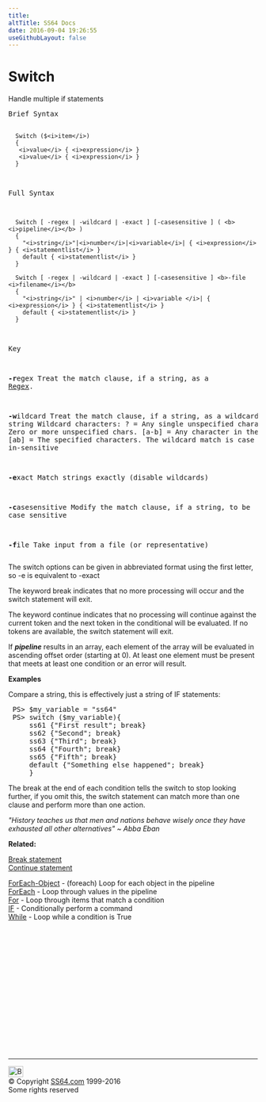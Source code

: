 ```yaml
---
title:
altTitle: SS64 Docs
date: 2016-09-04 19:26:55
useGithubLayout: false
---
```

<!-- #BeginLibraryItem "/Library/head_ps.lbi" --><!-- #EndLibraryItem --><h1>Switch</h1> 
<p>Handle multiple if statements</p>
<pre>Brief Syntax

      Switch ($<i>item</i>)
      {
       <i>value</i> { <i>expression</i> }
       <i>value</i> { <i>expression</i> }
      }

Full Syntax

      Switch [ -regex | -wildcard | -exact ] [-casesensitive ] ( <b><i>pipeline</i></b> )
      { 
        "<i>string</i>"|<i>number</i>|<i>variable</i>| { <i>expression</i> } { <i>statementlist</i> }
        default { <i>statementlist</i> } 
      }

      Switch [ -regex | -wildcard | -exact ] [-casesensitive ] <b>-file <i>filename</i></b>
      { 
        "<i>string</i>" | <i>number</i> | <i>variable </i>| { <i>expression</i> } { <i>statementlist</i> }
        default { <i>statementlist</i> } 
      }
Key

   <b>-r</b>egex       Treat the match clause, if a string, as a <a href="syntax-regex.html">Regex</a>.

   <b>-w</b>ildcard    Treat the match clause, if a string, as a wildcard string
                Wildcard characters:
                    ?   = Any single unspecified character.
                    *   = Zero or more unspecified chars.
                  [a-b] = Any character in the range a-b
                  [ab]  = The specified characters.
                The wildcard match is case in-sensitive 

   <b>-e</b>xact       Match strings exactly (disable wildcards)

 <b>-c</b>asesensitive Modify the match clause, if a string, to be case sensitive

   <b>-f</b>ile        Take input from a file (or representative)</pre>
<p>
  The switch options can be given in abbreviated format using the first letter, so <span class="code">-e</span> is equivalent to <span class="code">-exact</span></p>
<p>The keyword <span class="code">break</span> indicates that no more processing will occur and the switch statement will exit. </p>
<p> The keyword <span class="code">continue</span> indicates that no processing will continue against the current token and the next token in the conditional will be evaluated. If no tokens are available, the switch statement will exit.</p>
<p>If <b><i>pipeline</i></b> results in an array, each element of the array will be evaluated in ascending offset order (starting at 0). At least one element must be present that meets at least one condition or an error will result.</p>
<p><b>Examples</b></p>
<p>Compare a string, this is effectively just a string of IF statements:</p>
<pre> PS&gt; $my_variable = "ss64"
 PS&gt; switch ($my_variable){
     ss61 {"First result"; break}
     ss62 {"Second"; break}
     ss63 {"Third"; break}
     ss64 {"Fourth"; break}
     ss65 {"Fifth"; break}
     default {"Something else happened"; break}
     }</pre>
<p>The break at the end of each condition tells the switch to stop looking further, if you omit this, the switch statement can match more than one clause and perform more than one action.</p>
<p class="quote"><i>"History teaches us that men and nations behave
wisely once they have exhausted all other
alternatives" ~ Abba Eban </i></p>
<p><b>Related:</b></p>
<p>  <a href="break.html">Break statement </a><br>
<a href="continue.html">Continue statement</a><br>

<a href="foreach-object.html">ForEach-Object</a> - (foreach) Loop for each object in the pipeline<br>
<a href="foreach.html">ForEach</a> - Loop through values in the pipeline<br> 
<a href="for.html">For</a> - Loop through items that match a condition<br>
<a href="if.html">IF</a> - Conditionally perform a command<br>
<a href="while.html">While</a> - Loop while a condition is True</p><!-- #BeginLibraryItem "/Library/foot_ps.lbi" --><p>
<!-- PowerShell300 -->
<ins class="adsbygoogle" style="display:inline-block;width:300px;height:250px" data-ad-client="ca-pub-6140977852749469" data-ad-slot="6253539900"></ins>
<script>
(adsbygoogle = window.adsbygoogle || []).push({});
</script></p>
<hr>
<div id="bl" class="footer"><a href="switch.html#"><img src="../images/top.png" width="30" height="22" alt="Back to the Top"></a></div>
<div id="br" class="footer, tagline">© Copyright <a href="../index.html">SS64.com</a> 1999-2016<br>
Some rights reserved</div><!-- #EndLibraryItem -->

